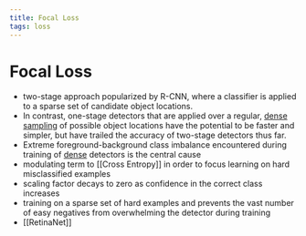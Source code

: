 ```yaml
---
title: Focal Loss
tags: loss
---
```


# Focal Loss
- two-stage approach popularized by R-CNN, where a classifier is applied to a sparse set of candidate object locations.
- In contrast, one-stage detectors that are applied over a regular, [dense](Dense.md) [sampling](Sampling.md) of possible object locations have the potential to be faster and simpler, but have trailed the accuracy of two-stage detectors thus far.
- Extreme foreground-background class imbalance encountered during training of [dense](Dense.md) detectors is the central cause
- modulating term to [[Cross Entropy]] in order to focus learning on hard misclassified examples
- scaling factor decays to zero as confidence in the correct class increases
- training on a sparse set of hard examples and prevents the vast number of easy negatives from overwhelming the detector during training
- [[RetinaNet]]


















































































